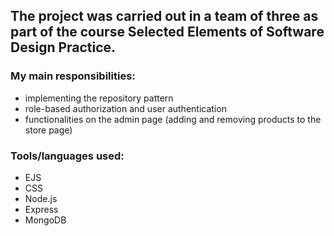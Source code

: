 ## The project was carried out in a team of three as part of the course Selected Elements of Software Design Practice. 

### My main responsibilities:
 - implementing the repository pattern 
 - role-based authorization and user authentication
 - functionalities on the admin page (adding and removing products to the store page)
 
 ### Tools/languages used:
 - EJS
 - CSS
 - Node.js
 - Express
 - MongoDB
